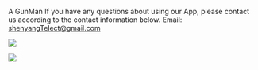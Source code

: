 A GunMan
If you have any questions about using our App, please contact us according to the contact information below. 
Email: shenyangTelect@gmail.com

![](https://oscimg.oschina.net/oscnet/02cb89365ef5be02df47bb60c456eab0713.jpg)

![](https://oscimg.oschina.net/oscnet/80da94adfaa27f6c5d849444683159935ee.jpg)
